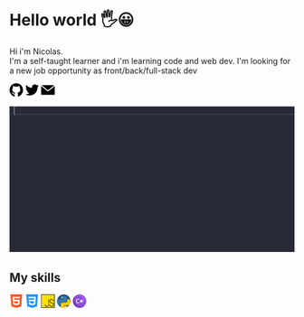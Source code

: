 # Hello world 🖐😀

Hi i'm Nicolas.  
I'm a self-taught learner and i'm learning code and web dev. I'm looking for a new job opportunity as front/back/full-stack dev

[![github-logo](https://github.com/turwaith/turwaith/blob/master/img/github.png?raw=true)][gitHubProfile]
[![twitter-logo](https://github.com/turwaith/turwaith/blob/master/img/twitter.png?raw=true)][twitter]
[![mail-logo](https://github.com/turwaith/turwaith/blob/master/img/mail.png?raw=true)][mail-me]

![coder-bio-gif](https://github.com/turwaith/turwaith/blob/master/img/coder.gif?raw=true)

## My skills

![html-logo](https://github.com/turwaith/turwaith/blob/master/img/html.png?raw=true)
![css-logo](https://github.com/turwaith/turwaith/blob/master/img/css.png?raw=true)
![javascript-logo](https://github.com/turwaith/turwaith/blob/master/img/js.png?raw=true)
![python-logo](https://github.com/turwaith/turwaith/blob/master/img/python.png?raw=true)
![csharp-logo](https://github.com/turwaith/turwaith/blob/master/img/csharp.png?raw=true)

<!--```javascript
const Coder = {
    firstName : "Nicolas",
    lastName : "Wailly",
    nickName : "Turwaith",
    age : 32,
    status : "learning",
    job : {
        available : true,
        function: ["front-end", "back-end"],
        location : "Belgium"
    },
    hobbies : ["game", "guitar", "cinema", "code"],
    fuel : ["cola", "coffee"],
    skills : ["html", "css", "javascript", "python", "csharp"]
}
```-->

<!--
**turwaith/turwaith** is a ✨ _special_ ✨ repository because its `README.md` (this file) appears on your GitHub profile.

Here are some ideas to get you started:

- 🔭 I’m currently working on ...
- 🌱 I’m currently learning ...
- 👯 I’m looking to collaborate on ...
- 🤔 I’m looking for help with ...
- 💬 Ask me about ...
- 📫 How to reach me: ...
- 😄 Pronouns: ...
- ⚡ Fun fact: ...
-->

[mail-me]: mailto:turwaith@tuta.io?subject=Hello
[gitHubProfile]: https://github.com/turwaith
[twitter]: https://twitter.com/_turwaith_
